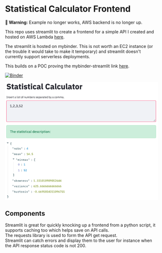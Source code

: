 # Statistical Calculator Frontend

**🚨 Warning:** Example no longer works, AWS backend is no longer up.

This repo uses streamlit to create a frontend for a simple API I created and hosted on AWS Lambda [here](https://github.com/DanielTemesgen/aws-statistical-calculator).

The streamlit is hosted on mybinder.
This is not worth an EC2 instance (or the trouble it would take to make it temporary) and streamlit doesn't currently support serverless deployments.

This builds on a POC proving the mybinder-streamlit link [here](https://github.com/chekos/testing-streamlit-mybinder).

[![Binder](https://mybinder.org/badge_logo.svg)](https://mybinder.org/v2/gh/DanielTemesgen/statistical-calculator-frontend/master?urlpath=proxy/8501/)

![image](assets/streamlit.png)

## Components
Streamlit is great for quickly knocking up a frontend from a python script, it supports caching too which helps save on API calls. <br>
The requests library is used to form the API get request. <br>
Streamlit can catch errors and display them to the user for instance when the API response status code is not 200.
